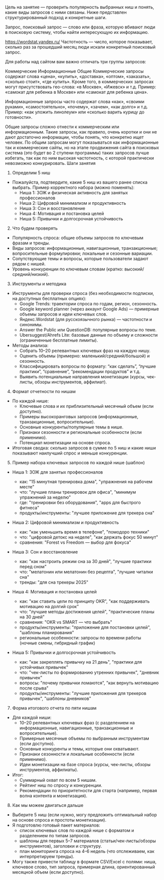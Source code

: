 Цель на занятие — проверить популярность выбранных ниш и понять, какие виды запросов с ними связаны. Ниже представлен структурированный подход и конкретные шаги.

Запрос, поисковый запрос — слово или фраза, которую вбивают люди в поисковую систему, чтобы найти интересующую их информацию.


https://wordstat.yandex.ru/
Частотность — число, которое показывает, сколько раз за прошедший месяц люди искали конкретный поисковый запрос.

Для работы над сайтом вам важно отличать три группы запросов:

Коммерческие
Информационные
Общие
Коммерческие запросы содержат слова «цена», «купить», «доставка», «оптом», «заказать», «сколько стоит», «где купить». Кроме того, в коммерческих запросах могут присутствовать гео-слова: «в Москве», «Ижевск» и т.д. Пример: «самокат для ребенка в Москве» или «самокат для ребенка цена».



Информационные запросы часто содержат слова «как», «своими руками», «самостоятельно», «почему», «зачем», «как долго» и т.д. Пример: «как уложить линолеум» или «сколько варить курицу до готовности».



Общие запросы сложно отнести к коммерческим или информационным. Такие запросы, как правило, очень коротки и они не дают достаточно информации, чтобы понять, что конкретно ищет человек. По общим запросам могут показываться как информационные так и коммерческие сайты, но на этапе продвижения сайта в поисковых система (это будет во 2 ступени программы) таких запросов лучше избегать, так как по ним высокая частотность, с которой практически невозможно конкурировать.
Шаги занятия
1) Определим 5 ниш
- Пожалуйста, подтвердите, какие 5 ниш из вашего ранее списка выбрать. Пример корректного набора (можно поменять):
  - Ниша 1: ЗОЖ и физическая активность для занятых профессионалов
  - Ниша 2: Цифровой минимализм и продуктивность
  - Ниша 3: Сон и восстановление
  - Ниша 4: Мотивация и постановка целей
  - Ниша 5: Привычки и долгосрочная устойчивость

2) Что будем проверять
- Популярность спроса: общие объемы запросов по ключевым фразам и тренды.
- Виды запросов: информационные, навигационные, транзакционные; вопросительные формулировки; локальные и сезонные вариации.
- Сопутствующие темы и вопросы, которые пользователи задают рядом с нишей.
- Уровень конкуренции по ключевым словам (кратко: высокий/средний/низкий).

3) Инструменты и методика
- Инструменты для проверки спроса (без необходимости подписки, на доступных бесплатных опциях):
  - Google Trends: траектории спроса по годам, регион, сезонность.
  - Google keyword planner (через аккаунт Google Ads) — примерные объемы запросов и идеи ключевых слов.
  - Яндекс.Wordstat (для русскоязычного рынка) — частотности и синонимы.
  - Answer the Public или QuestionDB: популярные вопросы по теме.
  - Ubersuggest/Ahrefs Lite: базовые данные по объему и сложности (ограниченные бесплатные лимиты).
- Методы анализа:
  - Собрать 10–20 релевантных ключевых фраз на каждую нишу.
  - Оценить объемы (примерно: маленький/средний/большой) и сезонность.
  - Классифицировать вопросы по формату: “как сделать”, “лучшие практики”, “сравнение”, “рекомендации продуктов” и т.д.
  - Выявить потенциальные направления монетизации (курсы, чек-листы, обзоры инструментов, аффилиат).

4) Формат отчетности по нишам
- По каждой нише:
  - Ключевые слова и их приблизительный месячный объем (если доступно).
  - Примеры высокоранговых запросов (информационные, транзакционные, вопросительные).
  - Основные конкуренты/популярные темы в нише.
  - Признаки сезонности и региональные особенности (если применимо).
  - Потенциал монетизации на основе спроса.
- Итоговая сводка: сколько запросов в сумме по 5 ниш и какие ниши показывают наилучший спрос и меньше конкуренции.

5) Пример набора ключевых запросов по каждой нише (шаблон)
- Ниша 1: ЗОЖ для занятых профессионалов
  - как: "15 минутная тренировка дома", "упражнения на рабочем месте"
  - что: "лучшие планы тренировок для офиса", "минимум упражнений за неделю"
  - где: "тренировки без оборудования", "apps для быстрого фитнеса"
  - продукты/инструменты: "лучшее приложение для трекера сна"
- Ниша 2: Цифровой минимализм и продуктивность
  - как: "как уменьшить время в телефоне", "помодоро техники"
  - что: "цифровой детокс на неделе", "как держать фокус 50 минут"
  - сравнения: "Forest vs Freedom — выбор для фокуса"
- Ниша 3: Сон и восстановление
  - как: "как настроить режим сна за 30 дней", "лучшие практики перед сном"
  - что: "мелатонин или мелатонин без рецепта", "лучшие читалки сна"
  - тренды: "для сна трекеры 2025"

- Ниша 4: Мотивация и постановка целей
  - как: "как ставить цели по принципу OKR", "как поддерживать мотивацию на долгий срок"
  - что: "лучшие методы достижения целей", "практические планы на 30 дней"
  - сравнения: "OKR vs SMART — что выбрать"
  - продукты/инструменты: "приложение для постановки целей", "шаблоны планирования"
  - региональные особенности: запросы по времени работы (ночные смены, гибридный график)

- Ниша 5: Привычки и долгосрочная устойчивость
  - как: "как закреплять привычку на 21 день", "практики для устойчивых привычек"
  - что: "чек-листы по формированию утренних привычек", "дневник привычек"
  - вопросы: "почему привычки ломаются", "как вернуть мотивацию после срыва"
  - продукты/инструменты: "лучшие приложения для трекеров привычек", "шаблоны дневников"

7) Форма итогового отчета по пяти нишам
- Для каждой ниши:
  - 10–20 релевантных ключевых фраз (с разделением на информационные, навигационные, транзакционные и вопросительные).
  - Примерные месячные объемы по выбранным инструментам (если доступно).
  - Основные конкуренты и темы, которые они охватывают.
  - Признаки сезонности и локальные особенности (если применимо).
  - Идеи монетизации на базе спроса (курсы, чек-листы, обзоры инструментов, аффилиаты).
- Итог:
  - Суммарный охват по всем 5 нишам.
  - Рейтинг ниш по спросу и конкуренции.
  - Рекомендации по приоритетности для старта (например, первая волна контента и монетизация).

8) Как мы можем двигаться дальше
- Выберите 5 ниш (если нужно, могу предложить оптимальный набор на основе спроса и простоты монетизации).
- Я подготовлю готовый пакет материалов:
  - список ключевых слов по каждой нише с форматом и разделением по типам запросов.
  - шаблоны для первых 5–7 материалов (статьи/чек-листы/обзоры инструментов), заголовки и структуру.
  - план мониторинга спроса на 4–6 недель (что отслеживаем, как интерпретируем тренды).
- Могу также привести таблицу в формате CSV/Excel с полями: ниша, ключевое слово, тип запроса, примерная длина, ориентированный месяцной объем (если доступно).

